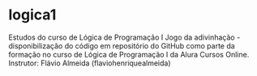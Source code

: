 # logica1
Estudos do curso de Lógica de Programação I
Jogo da adivinhação - disponibilização do código em repositório do GitHub como parte da formação no curso de Lógica de Programação I
da Alura Cursos Online. 
Instrutor: Flávio Almeida (flaviohenriquealmeida)
